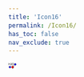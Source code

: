 ```yaml
---
title: 'Icon16'
permalink: /Icon16/
has_toc: false
nav_exclude: true
---
```

![image](/assets/images/icon-16.png)
